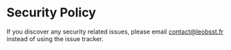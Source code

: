 # Security Policy

If you discover any security related issues, please email contact@leobsst.fr instead of using the issue tracker.